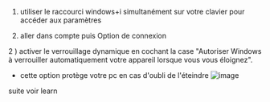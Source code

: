 1) utiliser le raccourci windows+i simultanément sur votre clavier pour accéder aux paramètres


2) aller dans compte puis Option de connexion


2 ) activer le verrouillage dynamique en cochant la case "Autoriser Windows à verrouiller automatiquement votre appareil lorsque vous vous éloignez".
- cette option protège votre pc en cas d'oubli de l'éteindre
  ![image](https://github.com/user-attachments/assets/2816d276-239b-44b5-850d-717cf671980c)

suite voir learn
